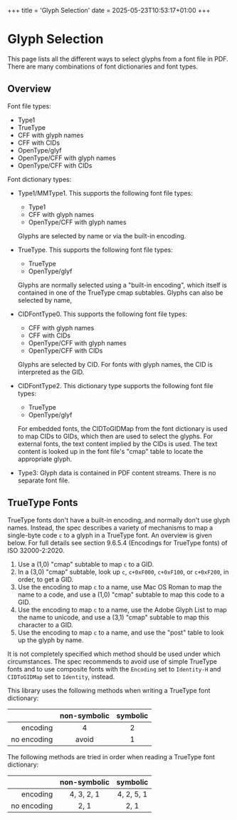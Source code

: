 +++
title = 'Glyph Selection'
date = 2025-05-23T10:53:17+01:00
+++

# Glyph Selection

This page lists all the different ways to select glyphs from a font file
in PDF.  There are many combinations of font dictionaries and font types.

## Overview

Font file types:
- Type1
- TrueType
- CFF with glyph names
- CFF with CIDs
- OpenType/glyf
- OpenType/CFF with glyph names
- OpenType/CFF with CIDs

Font dictionary types:
- Type1/MMType1. This supports the following font file types:
    - Type1
    - CFF with glyph names
    - OpenType/CFF with glyph names

  Glyphs are selected by name or via the built-in encoding.

- TrueType. This supports the following font file types:
    - TrueType
    - OpenType/glyf

  Glyphs are normally selected using a "built-in encoding", which itself
  is contained in one of the TrueType cmap subtables.  Glyphs can also
  be selected by name,

- CIDFontType0.  This supports the following font file types:
    - CFF with glyph names
    - CFF with CIDs
    - OpenType/CFF with glyph names
    - OpenType/CFF with CIDs

  Glyphs are selected by CID.  For fonts with glyph names, the CID is interpreted
  as the GID.

- CIDFontType2.  This dictionary type supports the following font file types:
    - TrueType
    - OpenType/glyf

  For embedded fonts, the CIDToGIDMap from the font dictionary is used to map
  CIDs to GIDs, which then are used to select the glyphs.  For external fonts,
  the text content implied by the CIDs is used.  The text content is looked up
  in the font file's "cmap" table to locate the appropriate glyph.

- Type3: Glyph data is contained in PDF content streams.  There is no separate
  font file.

## TrueType Fonts

TrueType fonts don't have a built-in encoding, and normally don't use glyph
names.  Instead, the spec describes a variety of mechanisms to map a
single-byte code `c` to a glyph in a TrueType font. An overview is given below.
For full details see section 9.6.5.4 (Encodings for TrueType fonts) of ISO
32000-2:2020.

1. Use a (1,0) "cmap" subtable to map `c` to a GID.
2. In a (3,0) "cmap" subtable, look up `c`, `c+0xF000`, `c+0xF100`, or
   `c+0xF200`, in order, to get a GID.
3. Use the encoding to map `c` to a name, use Mac OS Roman to map the name to
    a code, and use a (1,0) "cmap" subtable to map this code to a GID.
4. Use the encoding to map `c` to a name, use the Adobe Glyph List to map the
    name to unicode, and use a (3,1) "cmap" subtable to map this character to a
    GID.
5. Use the encoding to map `c` to a name, and use the "post" table to look
    up the glyph by name.

It is not completely specified which method should be used under which
circumstances.  The spec recommends to avoid use of simple TrueType fonts and
to use composite fonts with the `Encoding` set to `Identity-H` and
`CIDToGIDMap` set to `Identity`, instead.

This library uses the following methods when writing a TrueType font dictionary:

|             | non-symbolic | symbolic   |
| ----------: | :----------: | :--------: |
| encoding    | 4            | 2          |
| no encoding | avoid        | 1          |

The following methods are tried in order when reading a TrueType font dictionary:

|             | non-symbolic | symbolic   |
| ----------: | :----------: | :--------: |
| encoding    | 4, 3, 2, 1   | 4, 2, 5, 1 |
| no encoding | 2, 1         | 2, 1       |
